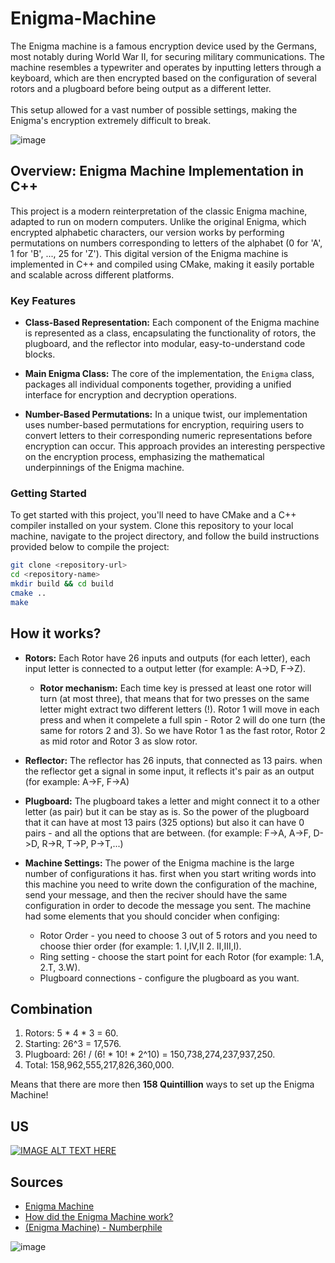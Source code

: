 # Enigma-Machine
The Enigma machine is a famous encryption device used by the Germans, most notably during World War II, for securing military communications. The machine resembles a typewriter and operates by inputting letters through a keyboard, which are then encrypted based on the configuration of several rotors and a plugboard before being output as a different letter.<br/>
<br/>
This setup allowed for a vast number of possible settings, making the Enigma's encryption extremely difficult to break.

![image](https://github.com/SappirBo/Enigma-Machine/assets/92790326/ba957b92-9e89-44f0-8ef4-3907951a5eed)



## Overview: Enigma Machine Implementation in C++

This project is a modern reinterpretation of the classic Enigma machine, adapted to run on modern computers. Unlike the original Enigma, which encrypted alphabetic characters, our version works by performing permutations on numbers corresponding to letters of the alphabet (0 for 'A', 1 for 'B', ..., 25 for 'Z'). This digital version of the Enigma machine is implemented in C++ and compiled using CMake, making it easily portable and scalable across different platforms.

### Key Features

- **Class-Based Representation:** Each component of the Enigma machine is represented as a class, encapsulating the functionality of rotors, the plugboard, and the reflector into modular, easy-to-understand code blocks.
  
- **Main Enigma Class:** The core of the implementation, the `Enigma` class, packages all individual components together, providing a unified interface for encryption and decryption operations.
  
- **Number-Based Permutations:** In a unique twist, our implementation uses number-based permutations for encryption, requiring users to convert letters to their corresponding numeric representations before encryption can occur. This approach provides an interesting perspective on the encryption process, emphasizing the mathematical underpinnings of the Enigma machine.

### Getting Started

To get started with this project, you'll need to have CMake and a C++ compiler installed on your system. Clone this repository to your local machine, navigate to the project directory, and follow the build instructions provided below to compile the project:

```bash
git clone <repository-url>
cd <repository-name>
mkdir build && cd build
cmake ..
make
````

## How it works?

* **Rotors:** Each Rotor have 26 inputs and outputs (for each letter), each input letter is connected to a output letter (for example: A->D, F->Z). 
  * **Rotor mechanism:** Each time key is pressed at least one rotor will turn (at most three), that means that for two presses on the same letter might extract two  different letters (!). Rotor 1 will move in each press and when it compelete a full spin - Rotor 2 will do one turn (the same for rotors 2 and 3). So we have Rotor 1 as the fast rotor, Rotor 2 as mid rotor and Rotor 3 as slow rotor. 
    
* **Reflector:** The reflector has 26 inputs, that connected as 13 pairs. when the reflector get a signal in some input, it reflects it's pair as an output (for example: A->F, F->A)   
* **Plugboard:** The plugboard takes a letter and might connect it to a other letter (as pair) but it can be stay as is. So the power of the plugboard that it can have at most 13 pairs (325 options) but also it can have 0 pairs - and all the options that are between. (for example: F->A, A->F, D->D, R->R, T->P, P->T,...)
* **Machine Settings:** The power of the Enigma machine is the large number of configurations it has. first when you start writing words into this machine you need to write down the configuration of the machine, send your message, and then the reciver should have the same configuration in order to decode the message you sent. The machine had some elements that you should concider when configing:
  * Rotor Order -  you need to choose 3 out of 5 rotors and you need to choose thier order (for example: 1. I,IV,II 2. II,III,I).
  * Ring setting - choose the start point for each Rotor (for example: 1.A, 2.T, 3.W).
  * Plugboard connections - configure the plugboard as you want.

## Combination
1. Rotors: 5 * 4 * 3 = 60.
2. Starting: 26^3 = 17,576.
3. Plugboard: 26! / (6! * 10! * 2^10) = 150,738,274,237,937,250.
4. Total: 158,962,555,217,826,360,000.

Means that there are more then **158 Quintillion** ways to set up the Enigma Machine!

## US
[![IMAGE ALT TEXT HERE](http://img.youtube.com/vi/IrHz_kuoH04/0.jpg)](http://www.youtube.com/watch?v=IrHz_kuoH04)
## Sources
* [Enigma Machine](https://en.wikipedia.org/wiki/Enigma_machine)
* [How did the Enigma Machine work?](https://www.youtube.com/watch?v=ybkkiGtJmkM&ab_channel=JaredOwen)
* [(Enigma Machine) - Numberphile](https://www.youtube.com/watch?v=G2_Q9FoD-oQ&t=20s&ab_channel=Numberphile)


![image](https://github.com/SappirBo/Enigma-Machine/assets/92790326/ae7ae768-ad9e-4a79-97e5-2127d8f96944)

